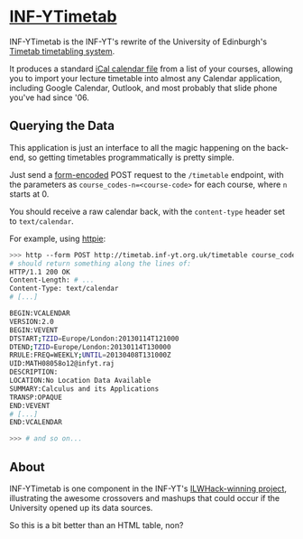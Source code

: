 [INF-YTimetab](http://timetab.inf-yt.org.uk)
============================================

INF-YTimetab is the INF-YT's rewrite of the University of
Edinburgh's [Timetab timetabling system](http://www.timetab.ed.ac.uk/).

It produces a standard
[iCal calendar file](http://en.wikipedia.org/wiki/Icalendar)
from a list of your courses, allowing you to import your
lecture timetable into almost any Calendar application, including Google
Calendar, Outlook, and most probably that slide phone you've had since '06.


Querying the Data
-----------------

This application is just an interface to all the magic happening
on the back-end, so getting timetables programmatically is pretty simple.

Just send a [form-encoded](http://www.w3.org/TR/html401/interact/forms#form-data-set) POST request
to the `/timetable` endpoint, with the parameters as `course_codes-n=<course-code>` for each course,
where `n` starts at 0.

You should receive a raw calendar back, with the `content-type` header set to `text/calendar`.

For example, using [httpie](https://github.com/jkbr/httpie):

```bash
>>> http --form POST http://timetab.inf-yt.org.uk/timetable course_codes-0='MATH08058'
# should return something along the lines of:
HTTP/1.1 200 OK
Content-Length: # ...
Content-Type: text/calendar
# [...]

BEGIN:VCALENDAR
VERSION:2.0
BEGIN:VEVENT
DTSTART;TZID=Europe/London:20130114T121000
DTEND;TZID=Europe/London:20130114T130000
RRULE:FREQ=WEEKLY;UNTIL=20130408T131000Z
UID:MATH08058o12@infyt.raj
DESCRIPTION:
LOCATION:No Location Data Available
SUMMARY:Calculus and its Applications
TRANSP:OPAQUE
END:VEVENT
# [...]
END:VCALENDAR

>>> # and so on...
```


About
-----

INF-YTimetab is one component in the INF-YT's
[ILWHack-winning project](http://data.inf.ed.ac.uk/ilwhack/), illustrating
the awesome crossovers and mashups that could occur if the University opened
up its data sources.

So this is a bit better than an HTML table, non?
